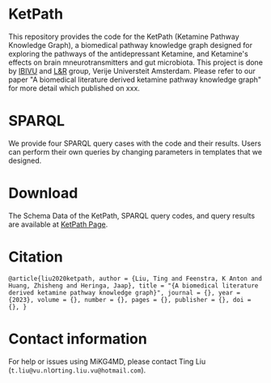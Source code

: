 # KetPath
This repository provides the code for the KetPath (Ketamine Pathway Knowledge Graph), a biomedical pathway knowledge graph designed for exploring the pathways of the antidepressant Ketamine, and Ketamine's effects on brain mneurotransmitters and gut microbiota. This project is done by [IBIVU](https://www.vubioinformatics.com/) and [L&R](https://lr.cs.vu.nl/) group, Verije Universteit Amsterdam. Please refer to our paper "A biomedical literature derived ketamine pathway knowledge graph" for more detail which published on xxx.

# SPARQL
We provide four SPARQL query cases with the code and their results. Users can perform their own queries by changing parameters in templates that we designed.

# Download
The Schema Data of the KetPath, SPARQL query codes, and query results are available at [KetPath Page](https://github.com/tingcosmos/KetPath).

# Citation
`@article{liu2020ketpath,
    author = {Liu, Ting and Feenstra, K Anton and Huang, Zhisheng and Heringa, Jaap},
    title = "{A biomedical literature derived ketamine pathway knowledge graph}",
    journal = {},
    year = {2023},
    volume = {},
    number = {},
    pages = {},
    publisher = {},
    doi = {},
}`

# Contact information
For help or issues using MiKG4MD, please contact Ting Liu (`t.liu@vu.nl`or`ting.liu.vu@hotmail.com`).
